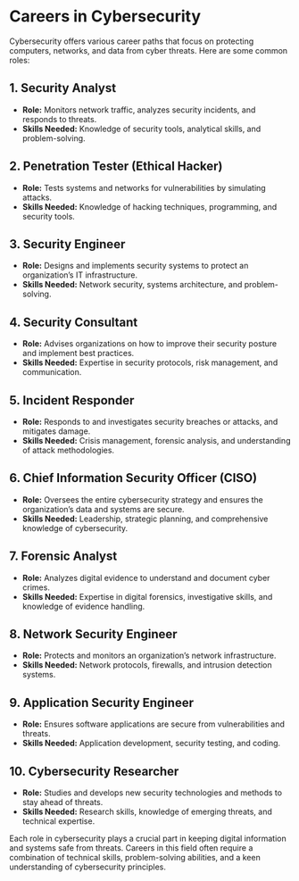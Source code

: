 # Careers in Cybersecurity

Cybersecurity offers various career paths that focus on protecting computers, networks, and data from cyber threats. Here are some common roles:

## 1. **Security Analyst**
   - **Role:** Monitors network traffic, analyzes security incidents, and responds to threats.
   - **Skills Needed:** Knowledge of security tools, analytical skills, and problem-solving.

## 2. **Penetration Tester (Ethical Hacker)**
   - **Role:** Tests systems and networks for vulnerabilities by simulating attacks.
   - **Skills Needed:** Knowledge of hacking techniques, programming, and security tools.

## 3. **Security Engineer**
   - **Role:** Designs and implements security systems to protect an organization’s IT infrastructure.
   - **Skills Needed:** Network security, systems architecture, and problem-solving.

## 4. **Security Consultant**
   - **Role:** Advises organizations on how to improve their security posture and implement best practices.
   - **Skills Needed:** Expertise in security protocols, risk management, and communication.

## 5. **Incident Responder**
   - **Role:** Responds to and investigates security breaches or attacks, and mitigates damage.
   - **Skills Needed:** Crisis management, forensic analysis, and understanding of attack methodologies.

## 6. **Chief Information Security Officer (CISO)**
   - **Role:** Oversees the entire cybersecurity strategy and ensures the organization’s data and systems are secure.
   - **Skills Needed:** Leadership, strategic planning, and comprehensive knowledge of cybersecurity.

## 7. **Forensic Analyst**
   - **Role:** Analyzes digital evidence to understand and document cyber crimes.
   - **Skills Needed:** Expertise in digital forensics, investigative skills, and knowledge of evidence handling.

## 8. **Network Security Engineer**
   - **Role:** Protects and monitors an organization’s network infrastructure.
   - **Skills Needed:** Network protocols, firewalls, and intrusion detection systems.

## 9. **Application Security Engineer**
   - **Role:** Ensures software applications are secure from vulnerabilities and threats.
   - **Skills Needed:** Application development, security testing, and coding.

## 10. **Cybersecurity Researcher**
   - **Role:** Studies and develops new security technologies and methods to stay ahead of threats.
   - **Skills Needed:** Research skills, knowledge of emerging threats, and technical expertise.

Each role in cybersecurity plays a crucial part in keeping digital information and systems safe from threats. Careers in this field often require a combination of technical skills, problem-solving abilities, and a keen understanding of cybersecurity principles.
